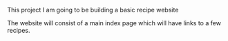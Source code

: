 This project I am going to be building a basic recipe website

The website will consist of a main index page which will have links to a few recipes.
